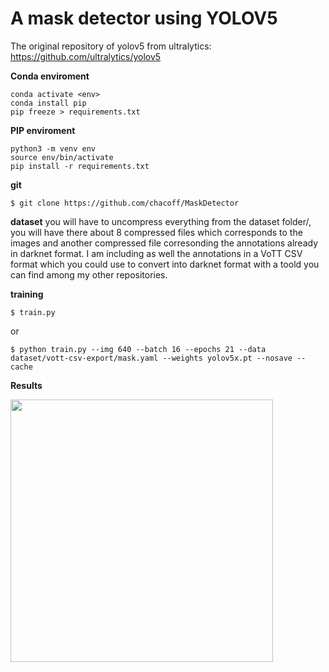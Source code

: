 # A mask detector using YOLOV5

The original repository of yolov5 from ultralytics: https://github.com/ultralytics/yolov5

**Conda enviroment**
```
conda activate <env>
conda install pip
pip freeze > requirements.txt
```
**PIP enviroment**
```
python3 -m venv env
source env/bin/activate
pip install -r requirements.txt
```

**git**
```
$ git clone https://github.com/chacoff/MaskDetector
```

**dataset**
you will have to uncompress everything from the dataset folder/, you will have there about 8 compressed files which corresponds to the images and another compressed file corresonding the annotations already in darknet format. I am including as well the annotations in a VoTT CSV format which you could use to convert into darknet format with a toold you can find among my other repositories.


**training**
```
$ train.py 
```
or
```
$ python train.py --img 640 --batch 16 --epochs 21 --data dataset/vott-csv-export/mask.yaml --weights yolov5x.pt --nosave --cache
```

**Results**

<image src='https://github.com/chacoff/MaskDetector/blob/main/data/images/covid_test8.jpg' width='420'>
